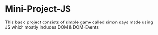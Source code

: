 # Mini-Project-JS
This basic project consists of simple game called simon says made using JS which mostly includes DOM &amp; DOM-Events
